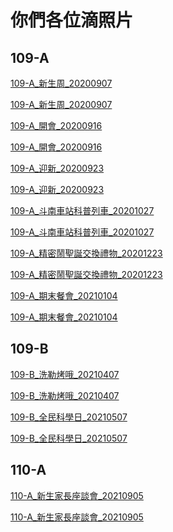 # 你們各位滴照片

## 109-A

[109-A_新生周_20200907](https://photos.app.goo.gl/VaAviL6Bj3jKj8Dq9)

<a href="https://photos.app.goo.gl/VaAviL6Bj3jKj8Dq9" target="_blank">109-A_新生周_20200907</a>

[109-A_開會_20200916](https://photos.app.goo.gl/BcdDEieuefpnkyXz7)

<a href="https://photos.app.goo.gl/BcdDEieuefpnkyXz7" target="_blank">109-A_開會_20200916</a>

[109-A_迎新_20200923](https://photos.app.goo.gl/yjuiygeec8VgnrHy5)


<a href="https://photos.app.goo.gl/yjuiygeec8VgnrHy5" target="_blank">109-A_迎新_20200923</a>


[109-A_斗南車站科普列車_20201027](https://photos.app.goo.gl/44RJamjDprYR1xSn7)


<a href="https://photos.app.goo.gl/44RJamjDprYR1xSn7" target="_blank">109-A_斗南車站科普列車_20201027</a>


[109-A_精密鬧聖誕交換禮物_20201223](https://photos.app.goo.gl/tRFinEUpCtXwwcFe9)


<a href="https://photos.app.goo.gl/tRFinEUpCtXwwcFe9" target="_blank">109-A_精密鬧聖誕交換禮物_20201223</a>


[109-A_期末餐會_20210104](https://photos.app.goo.gl/sgzjy41mMAVikxBV6)


<a href="https://photos.app.goo.gl/sgzjy41mMAVikxBV6" target="_blank">109-A_期末餐會_20210104</a>


## 109-B

[109-B_洗勒烤哦_20210407](https://photos.app.goo.gl/U2LYSDHCyAADWRJD7)

<a href="https://photos.app.goo.gl/U2LYSDHCyAADWRJD7" target="_blank">109-B_洗勒烤哦_20210407</a>

[109-B_全民科學日_20210507](https://photos.app.goo.gl/zYwwyhCGDwVEqRd99)


<a href="https://photos.app.goo.gl/zYwwyhCGDwVEqRd99" target="_blank">109-B_全民科學日_20210507</a>

## 110-A

[110-A_新生家長座談會_20210905](https://photos.app.goo.gl/znxgYmr8oeKNqBwL9)


<a href="https://photos.app.goo.gl/znxgYmr8oeKNqBwL9" target="_blank">110-A_新生家長座談會_20210905</a>
